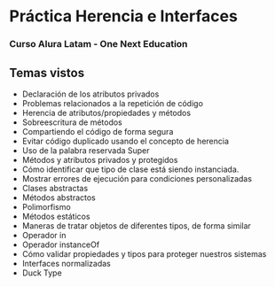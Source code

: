 # Práctica Herencia e Interfaces
### Curso Alura Latam - One Next Education

## Temas vistos
- Declaración de los atributos privados
- Problemas relacionados a la repetición de código
- Herencia de atributos/propiedades y métodos
- Sobreescritura de métodos
- Compartiendo el código de forma segura
- Evitar código duplicado usando el concepto de herencia
- Uso de la palabra reservada Super
- Métodos y atributos privados y protegidos
- Cómo identificar que tipo de clase está siendo instanciada.
- Mostrar errores de ejecución para condiciones personalizadas
- Clases abstractas
- Métodos abstractos
- Polimorfismo
- Métodos estáticos
- Maneras de tratar objetos de diferentes tipos, de forma similar
- Operador in
- Operador instanceOf
- Cómo validar propiedades y tipos para proteger nuestros sistemas
- Interfaces normalizadas
- Duck Type

